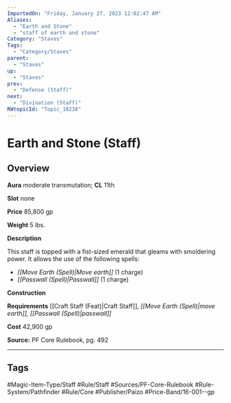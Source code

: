 ```yaml
---
ImportedOn: "Friday, January 27, 2023 12:02:47 AM"
Aliases:
  - "Earth and Stone"
  - "staff of earth and stone"
Category: "Staves"
Tags:
  - "Category/Staves"
parent:
  - "Staves"
up:
  - "Staves"
prev:
  - "Defense (Staff)"
next:
  - "Divination (Staff)"
RWtopicId: "Topic_18238"
---
```

# Earth and Stone (Staff)
## Overview
**Aura** moderate transmutation; **CL** 11th

**Slot** none

**Price** 85,800 gp

**Weight** 5 lbs.

**Description**

This staff is topped with a fist-sized emerald that gleams with smoldering power. It allows the use of the following spells:

- *[[Move Earth (Spell)|Move earth]]* (1 charge)
- *[[Passwall (Spell)|Passwall]]* (1 charge)

**Construction**

**Requirements** [[Craft Staff (Feat)|Craft Staff]], *[[Move Earth (Spell)|move earth]], [[Passwall (Spell)|passwall]]*

**Cost** 42,900 gp

**Source:** PF Core Rulebook, pg. 492


---
## Tags
#Magic-Item-Type/Staff #Rule/Staff #Sources/PF-Core-Rulebook #Rule-System/Pathfinder #Rule/Core #Publisher/Paizo #Price-Band/16-001--gp

